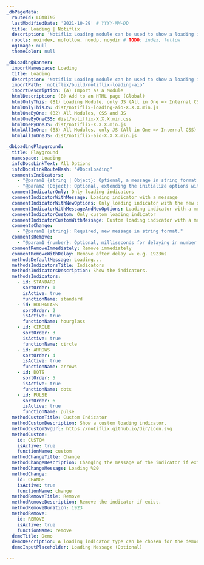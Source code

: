 ```yaml
---
_dbPageMeta:
  routeId: LOADING
  lastModifiedDate: '2021-10-29' # YYYY-MM-DD
  title: Loading | Notiflix
  description: 'Notiflix Loading module can be used to show a loading indicator during a process (Fetch/XHR). Includes 6 types of animated SVG icons: "Standard", "Hourglass", "Circle", "Arrows", "Dots", and "Pulse". An additional type is "Custom", and it can be used with a custom SVG icon.'
  robots: noindex, nofollow, noodp, noydir # TODO: index, follow
  ogImage: null
  themeColor: null

_dbLoadingBanner:
  importNamespace: Loading
  title: Loading
  description: 'Notiflix Loading module can be used to show a loading indicator during a process (Fetch/XHR). Includes 6 types of animated SVG icons: "Standard", "Hourglass", "Circle", "Arrows", "Dots", and "Pulse". An additional type is "Custom", and it can be used with a custom SVG icon.'
  importPath: 'notiflix/build/notiflix-loading-aio'
  importDescription: (A) Import as a Module
  htmlDescription: (B) Add to an HTML page (Global)
  htmlOnlyThis: (B1) Loading Module, only JS (All in One => Internal CSS)
  htmlOnlyThisJS: dist/notiflix-loading-aio-X.X.X.min.js
  htmlOneByOne: (B2) All Modules, CSS and JS
  htmlOneByOneCSS: dist/notiflix-X.X.X.min.css
  htmlOneByOneJS: dist/notiflix-X.X.X.min.js
  htmlAllInOne: (B3) All Modules, only JS (All in One => Internal CSS)
  htmlAllInOneJS: dist/notiflix-aio-X.X.X.min.js

_dbLoadingPlayground:
  title: Playground
  namespace: Loading
  infoDocsLinkText: All Options
  infoDocsLinkRouteHash: "#DocsLoading"
  commentsIndicators:
    - "@param1 {string | Object}: Optional, a message in string format. Or, extending the initialize options with the new options for each loading indicator."
    - "@param2 {Object}: Optional, extending the initialize options with new the options for each loading indicator. (If the first parameter has been already used for a message.)"
  commentIndicatorOnly: Only loading indicators
  commentIndicatorWithMessage: Loading indicator with a message
  commentIndicatorWithNewOptions: Only loading indicator with the new options
  commentIndicatorWithMessageAndNewOptions: Loading indicator with a message, and the new options
  commentIndicatorCustom: Only custom loading indicator
  commentIndicatorCustomWithMessage: Custom loading indicator with a message
  commentsChange:
    - "@param1 {string}: Required, new message in string format."
  commentsRemove:
    - "@param1 {number}: Optional, milliseconds for delaying in number format."
  commentRemoveImmediately: Remove immediately
  commentRemoveWithDelay: Remove after delay => e.g. 1923ms
  methodsDefaultMessage: Loading...
  methodsIndicatorsTitle: Indicators
  methodsIndicatorsDescription: Show the indicators.
  methodsIndicators:
    - id: STANDARD
      sortOrder: 1
      isActive: true
      functionName: standard
    - id: HOURGLASS
      sortOrder: 2
      isActive: true
      functionName: hourglass
    - id: CIRCLE
      sortOrder: 3
      isActive: true
      functionName: circle
    - id: ARROWS
      sortOrder: 4
      isActive: true
      functionName: arrows
    - id: DOTS
      sortOrder: 5
      isActive: true
      functionName: dots
    - id: PULSE
      sortOrder: 6
      isActive: true
      functionName: pulse
  methodCustomTitle: Custom Indicator
  methodCustomDescription: Show a custom loading indicator.
  methodCustomSvgUrl: https://notiflix.github.io/dir/icon.svg
  methodCustom:
    id: CUSTOM
    isActive: true
    functionName: custom
  methodChangeTitle: Change
  methodChangeDescription: Changing the message of the indicator if exist.
  methodChangeMessage: Loading %20
  methodChange:
    id: CHANGE
    isActive: true
    functionName: change
  methodRemoveTitle: Remove
  methodRemoveDescription: Remove the indicator if exist.
  methodRemoveDuration: 1923
  methodRemove:
    id: REMOVE
    isActive: true
    functionName: remove
  demoTitle: Demo
  demoDescription: A loading indicator type can be chosen for the demonstration.
  demoInputPlaceholder: Loading Message (Optional)

---
```

